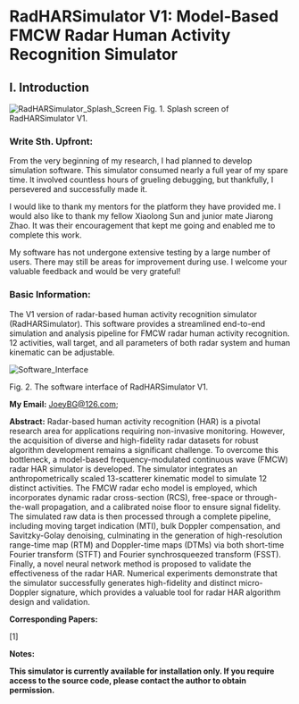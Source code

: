 # RadHARSimulator V1: Model-Based FMCW Radar Human Activity Recognition Simulator

## I. Introduction

![RadHARSimulator_Splash_Screen](https://github.com/user-attachments/assets/18dcaaab-0d71-4fc6-9c33-1a26986dd447)
Fig. 1. Splash screen of RadHARSimulator V1.

### Write Sth. Upfront:

From the very beginning of my research, I had planned to develop simulation software. This simulator consumed nearly a full year of my spare time. It involved countless hours of grueling debugging, but thankfully, I persevered and successfully made it.

I would like to thank my mentors for the platform they have provided me. I would also like to thank my fellow Xiaolong Sun and junior mate Jiarong Zhao. It was their encouragement that kept me going and enabled me to complete this work.

My software has not undergone extensive testing by a large number of users. There may still be areas for improvement during use. I welcome your valuable feedback and would be very grateful!

### Basic Information:

The V1 version of radar-based human activity recognition simulator (RadHARSimulator). This software provides a streamlined end-to-end simulation and analysis pipeline for FMCW radar human activity recognition. 12 activities, wall target, and all parameters of both radar system and human kinematic can be adjustable.

![Software_Interface](https://github.com/user-attachments/assets/93a5c747-6d71-4734-8c6a-d51a7510acef)

Fig. 2. The software interface of RadHARSimulator V1.

**My Email:** JoeyBG@126.com;

**Abstract:** Radar-based human activity recognition (HAR) is a pivotal research area for applications requiring non-invasive monitoring. However, the acquisition of diverse and high-fidelity radar datasets for robust algorithm development remains a significant challenge. To overcome this bottleneck, a model-based frequency-modulated continuous wave (FMCW) radar HAR simulator is developed. The simulator integrates an anthropometrically scaled $13$-scatterer kinematic model to simulate $12$ distinct activities. The FMCW radar echo model is employed, which incorporates dynamic radar cross-section (RCS), free-space or through-the-wall propagation, and a calibrated noise floor to ensure signal fidelity. The simulated raw data is then processed through a complete pipeline, including moving target indication (MTI), bulk Doppler compensation, and Savitzky-Golay denoising, culminating in the generation of high-resolution range-time map (RTM) and Doppler-time maps (DTMs) via both short-time Fourier transform (STFT) and Fourier synchrosqueezed transform (FSST). Finally, a novel neural network method is proposed to validate the effectiveness of the radar HAR. Numerical experiments demonstrate that the simulator successfully generates high-fidelity and distinct micro-Doppler signature, which provides a valuable tool for radar HAR algorithm design and validation.

**Corresponding Papers:**

[1]

**Notes:**

**This simulator is currently available for installation only. If you require access to the source code, please contact the author to obtain permission.**

